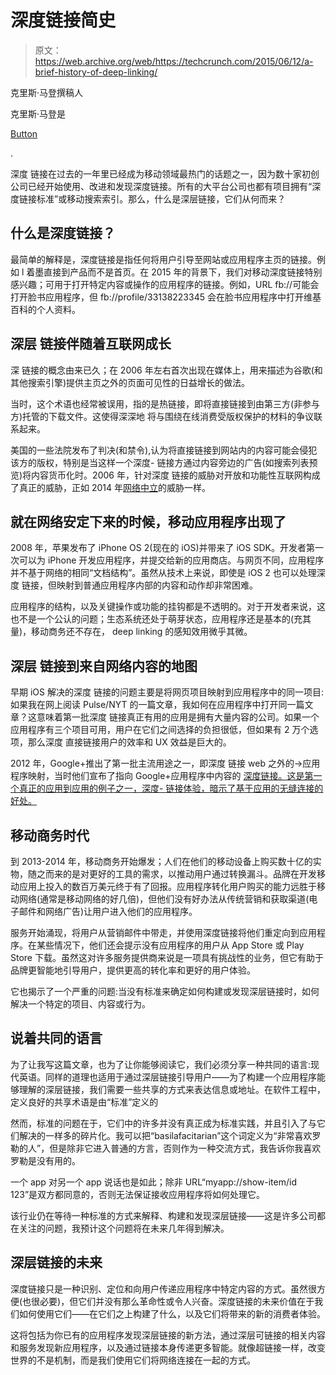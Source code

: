 # 深度链接简史 

> 原文：<https://web.archive.org/web/https://techcrunch.com/2015/06/12/a-brief-history-of-deep-linking/>

克里斯·马登撰稿人

克里斯·马登是

[Button](https://web.archive.org/web/20221226041515/https://www.usebutton.com/)

.

深度 链接在过去的一年里已经成为移动领域最热门的话题之一，因为数十家初创公司已经开始使用、改进和发现深度链接。所有的大平台公司也都有项目拥有“深度链接标准”或移动搜索索引。那么，什么是深层链接，它们从何而来？

## 什么是深度链接？

最简单的解释是，深度链接是指任何将用户引导至网站或应用程序主页的链接。例如 l 着墨直接到产品而不是首页。在 2015 年的背景下，我们对移动深度链接特别感兴趣；可用于打开特定内容或操作的应用程序的链接。例如，URL fb://可能会打开脸书应用程序，但 fb://profile/33138223345 会在脸书应用程序中打开维基百科的个人资料。

## 深层 链接伴随着互联网成长

深 链接的概念由来已久；在 2006 年左右首次出现在媒体上，用来描述为谷歌(和其他搜索引擎)提供主页之外的页面可见性的日益增长的做法。

当时，这个术语也经常被误用，指的是热链接，即将直接链接到由第三方(非参与方)托管的下载文件。这使得深深地 将与围绕在线消费受版权保护的材料的争议联系起来。

美国的一些法院发布了判决(和禁令),认为将直接链接到网站内的内容可能会侵犯该方的版权，特别是当这样一个深度- 链接方通过内容旁边的广告(如搜索列表预览)将内容货币化时。2006 年，针对深度 链接的威胁对开放和功能性互联网构成了真正的威胁，正如 2014 年[网络中立](https://web.archive.org/web/20221226041515/https://techcrunch.com/topic/subject/net-neutrality/)的威胁一样。

## 就在网络安定下来的时候，移动应用程序出现了

2008 年，苹果发布了 iPhone OS 2(现在的 iOS)并带来了 iOS SDK。开发者第一次可以为 iPhone 开发应用程序，并提交给新的应用商店。与网页不同，应用程序并不基于网络的相同“文档结构”。虽然从技术上来说，即使是 iOS 2 也可以处理深度 链接，但映射到普通应用程序内部的内容和动作却非常困难。

应用程序的结构，以及关键操作或功能的挂钩都是不透明的。对于开发者来说，这也不是一个公认的问题；生态系统还处于萌芽状态，应用程序还是基本的(充其量)，移动商务还不存在， deep linking 的感知效用微乎其微。

## 深层 链接到来自网络内容的地图

早期 iOS 解决的深度 链接的问题主要是将网页项目映射到应用程序中的同一项目:如果我在网上阅读 Pulse/NYT 的一篇文章，我如何在应用程序中打开同一篇文章？这意味着第一批深度 链接真正有用的应用是拥有大量内容的公司。如果一个应用程序有三个项目可用，用户在它们之间选择的负担很低，但如果有 2 万个选项，那么深度 直接链接用户的效率和 UX 效益是巨大的。

2012 年，Google+推出了第一批主流用途之一，即深度 链接 web 之外的->应用程序映射，当时他们宣布了指向 Google+应用程序中内容的 [深度链接。这是第一个真正的应用到应用的例子之一，深度- 链接体验，暗示了基于应用的无缝连接的好处。](https://web.archive.org/web/20221226041515/http://thenextweb.com/google/2012/11/15/google-platform-adds-deep-linking-for-ios-and-android-apps-taking-them/)

## 移动商务时代

到 2013-2014 年，移动商务开始爆发；人们在他们的移动设备上购买数十亿的实物，随之而来的是对更好的工具的需求，以推动用户通过转换漏斗。品牌在开发移动应用上投入的数百万美元终于有了回报。应用程序转化用户购买的能力远胜于移动网络(通常是移动网络的好几倍)，但他们没有好办法从传统营销和获取渠道(电子邮件和网络广告)让用户进入他们的应用程序。

服务开始涌现，将用户从营销邮件中带走，并使用深度链接将他们重定向到应用程序。在某些情况下，他们还会提示没有应用程序的用户从 App Store 或 Play Store 下载。虽然这对许多服务提供商来说是一项具有挑战性的业务，但它有助于品牌更智能地引导用户，提供更高的转化率和更好的用户体验。

它也揭示了一个严重的问题:当没有标准来确定如何构建或发现深层链接时，如何解决一个特定的项目、内容或行为。

## 说着共同的语言

为了让我写这篇文章，也为了让你能够阅读它，我们必须分享一种共同的语言:现代英语。同样的道理也适用于通过深层链接引导用户——为了构建一个应用程序能够理解的深层链接，我们需要一些共享的方式来表达信息或地址。在软件工程中，定义良好的共享术语是由“标准”定义的

然而，标准的问题在于，它们中的许多并没有真正成为标准实践，并且引入了与它们解决的一样多的碎片化。我可以把“basilafacitarian”这个词定义为“非常喜欢罗勒的人”，但是除非它进入普通的方言，否则作为一种交流方式，我告诉你我喜欢罗勒是没有用的。

一个 app 对另一个 app 说话也是如此；除非 URL“myapp://show-item/id 123”是双方都同意的，否则无法保证接收应用程序将如何处理它。

该行业仍在等待一种标准的方式来解释、构建和发现深层链接——这是许多公司都在关注的问题，我预计这个问题将在未来几年得到解决。

## 深层链接的未来

深度链接只是一种识别、定位和向用户传递应用程序中特定内容的方式。虽然很方便(也很必要)，但它们并没有那么革命性或令人兴奋。深度链接的未来价值在于我们如何使用它们——在它们之上构建了什么，以及它们将带来的新的消费者体验。

这将包括为你已有的应用程序发现深层链接的新方法，通过深层可链接的相关内容和服务发现新应用程序，以及通过链接本身传递更多智能。就像超链接一样，改变世界的不是机制，而是我们使用它们将网络连接在一起的方式。